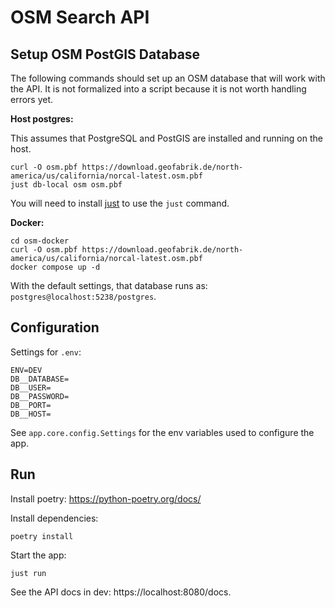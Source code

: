 # OSM Search API

## Setup OSM PostGIS Database

The following commands should set up an OSM database that will work with the API.
It is not formalized into a script because it is not worth handling errors yet.

**Host postgres:**

This assumes that PostgreSQL and PostGIS are installed and running on the host.

```shell
curl -O osm.pbf https://download.geofabrik.de/north-america/us/california/norcal-latest.osm.pbf
just db-local osm osm.pbf
```

You will need to install [just](https://github.com/casey/just) to use the `just` command.

**Docker:**

```shell
cd osm-docker
curl -O osm.pbf https://download.geofabrik.de/north-america/us/california/norcal-latest.osm.pbf
docker compose up -d
```

With the default settings, that database runs as: `postgres@localhost:5238/postgres`.

## Configuration

Settings for `.env`:

```shell
ENV=DEV
DB__DATABASE=
DB__USER=
DB__PASSWORD=
DB__PORT=
DB__HOST=
```

See `app.core.config.Settings` for the env variables used to configure the app.

## Run

Install poetry: https://python-poetry.org/docs/

Install dependencies:

```shell
poetry install
```

Start the app:

```shell
just run
```

See the API docs in dev: https://localhost:8080/docs.

